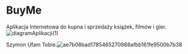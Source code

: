 # BuyMe
Aplikacja Internetowa do kupna i sprzedaży książek, filmów i gier.
![diagramAplikacji(1)](https://user-images.githubusercontent.com/89195542/197584158-45035421-ef8d-4ebb-b85a-2be88a960da8.png)



Szymon Ufam Tobie.![ae7b08bad1785465270988afbb161fe9500b7b38](https://user-images.githubusercontent.com/101556899/197513791-c332122e-42b3-423d-8f27-bdd7bf423782.jpg)
